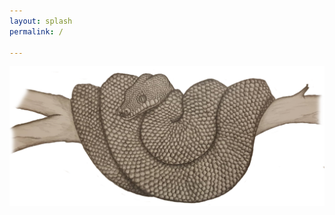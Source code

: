 ```yaml
---
layout: splash
permalink: /

---
```

<p><p><p></p></p></p>





<img src="/assets/snake2.png" alt="welcome" class="inline"/>

